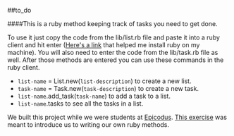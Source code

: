 ##to_do

####This is a ruby method keeping track of tasks you need to get done.

To use it just copy the code from the lib/list.rb file and paste it into a ruby client and hit enter ([Here's a link](http://www.learnhowtoprogram.com/lessons/installing-ruby) that helped me install ruby on my machine). You will also need to enter the code from the lib/task.rb file as well. After those methods are entered you can use these commands in the ruby client.

* `list-name` = List.new(`list-description`) to create a new list.
* `task-name` = Task.new(`task-description`) to create a new task.
* `list-name`.add_task(`task-name`) to add a task to a list.
* `list-name`.tasks to see all the tasks in a list.


We built this project while we were students at [Epicodus](http://www.epicodus.com/). [This exercise](http://www.learnhowtoprogram.com/lessons/parcels-triangles-to-do) was meant to introduce us to writing our own ruby methods.
